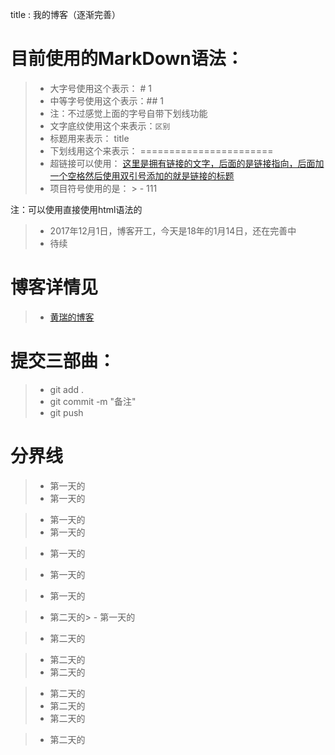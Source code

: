 title : 我的博客（逐渐完善）

# 目前使用的MarkDown语法：
> - 大字号使用这个表示：  # 1
> - 中等字号使用这个表示：## 1
> - 注：不过感觉上面的字号自带下划线功能
> - 文字底纹使用这个来表示：`区别`
> - 标题用来表示： title
> - 下划线用这个来表示：      =======================
> - 超链接可以使用：  [这里是拥有链接的文字，后面的是链接指向，后面加一个空格然后使用双引号添加的就是链接的标题](http://huanggr.cn "这里是标题")
> - 项目符号使用的是： > -  111

注：可以使用直接使用html语法的

> - 2017年12月1日，博客开工，今天是18年的1月14日，还在完善中
> - 待续


# 博客详情见
> - [黄瑞的博客](http://huanggr.cn "黄瑞的博客")
# 提交三部曲：
> - git add .
> - git commit -m "备注"
> - git push

# 分界线
> - 第一天的
> - 第一天的


> - 第一天的
> - 第一天的

> - 第一天的

> - 第一天的

> - 第一天的



> - 第二天的> - 第一天的



> - 第二天的

> - 第二天的
> - 第二天的

> - 第二天的
> - 第二天的
> - 第二天的

> - 第二天的